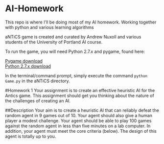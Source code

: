 # AI-Homework
This repo is where I'll be doing most of my AI homework. Working together with python and various learning algorithms

aNTiCS game is created and curated by Andrew Nuxoll and various students of the University of Portland AI course.

To run the game, you will need Python 2.7.x and pygame, found here:

  [Pygame download](http://www.pygame.org/download.shtml)  
  [Python 2.7.x download](https://www.python.org/downloads/release/python-2713/)  
    
In the terminal/command prompt, simply execute the command `python Game.py` in the aNTiCS directory.

#Homework 1
Your assignment is to create an effective heuristic AI for the Antics game.
This assignment should get you thinking about the nature of the challenges
of creating an AI.

##Description
Your aim is to create a heuristic AI that can reliably defeat the random agent
in 9 games out of 10. Your agent should also give a human player a modest
challenge. Your agent should be able to play 100 games against the random
agent in less than five minutes on a lab computer. In addition, your agent
must meet the core criteria (below). The design of this agent is totally up to
you.
